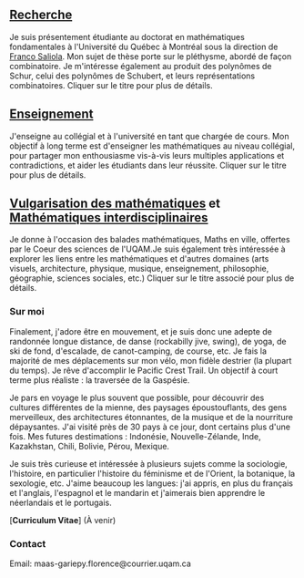 
## [Recherche](recherche.md)
Je suis présentement étudiante au doctorat en mathématiques fondamentales à l'Université du Québec à Montréal sous la direction de [Franco Saliola](http://lacim.uqam.ca/~saliola/). Mon sujet de thèse porte sur le pléthysme, abordé de façon combinatoire. Je m'intéresse également au produit des polynômes de Schur, celui des polynômes de Schubert, et leurs représentations combinatoires. Cliquer sur le titre pour plus de détails.

## [Enseignement](enseignement.md)
J'enseigne au collégial et à l'université en tant que chargée de cours. Mon objectif à long terme est d'enseigner les mathématiques au niveau collégial, pour partager mon enthousiasme vis-à-vis leurs multiples applications et contradictions, et aider les étudiants dans leur réussite. Cliquer sur le titre pour plus de détails.

## [Vulgarisation des mathématiques](vulgarisation.md) et [Mathématiques interdisciplinaires](interdisciplinaire.md)
Je donne à l'occasion des balades mathématiques, Maths en ville, offertes par le Coeur des sciences de l'UQAM.Je suis également très intéressée à explorer les liens entre les mathématiques et d'autres domaines (arts visuels, architecture, physique, musique, enseignement, philosophie, géographie, sciences sociales, etc.) Cliquer sur le titre associé pour plus de détails.

### Sur moi
Finalement, j'adore être en mouvement, et je suis donc une adepte de randonnée longue distance, de danse (rockabilly jive, swing), de yoga, de ski de fond, d'escalade, de canot-camping, de course, etc. Je fais la majorité de mes déplacements sur mon vélo, mon fidèle destrier (la plupart du temps). Je rêve d'accomplir le Pacific Crest Trail. Un objectif à court terme plus réaliste : la traversée de la Gaspésie.

Je pars en voyage le plus souvent que possible, pour découvrir des cultures différentes de la mienne, des paysages époustouflants, des gens merveilleux, des architectures étonnantes, de la musique et de la nourriture dépaysantes. J'ai visité près de 30 pays à ce jour, dont certains plus d'une fois. Mes futures destimations : Indonésie, Nouvelle-Zélande, Inde, Kazakhstan, Chili, Bolivie, Pérou, Mexique.

Je suis très curieuse et intéressée à plusieurs sujets comme la sociologie, l'histoire, en particulier l'histoire du féminisme et de l'Orient, la botanique, la sexologie, etc. J'aime beaucoup les langues: j'ai appris, en plus du français et l'anglais, l'espagnol et le mandarin et j'aimerais bien apprendre le néerlandais et le portugais.

[**Curriculum Vitae**] (À venir)

### Contact
<span class="email">Email: maas-gariepy.florence<span></span><span>@</span><span></span>courrier.uqam<span>.</span>ca</span><span class="border"> </span>
